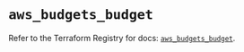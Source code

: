 # `aws_budgets_budget`

Refer to the Terraform Registry for docs: [`aws_budgets_budget`](https://registry.terraform.io/providers/hashicorp/aws/5.74.0/docs/resources/budgets_budget).
